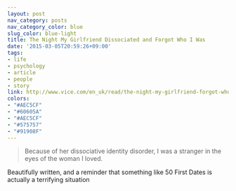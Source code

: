 ```yaml
---
layout: post
nav_category: posts
nav_category_color: blue
slug_color: blue-light
title: The Night My Girlfriend Dissociated and Forgot Who I Was
date: '2015-03-05T20:59:26+09:00'
tags:
- life
- psychology
- article
- people
- story
link: http://www.vice.com/en_uk/read/the-night-my-girlfriend-forgot-who-i-was-944
colors:
- "#AEC5CF"
- "#60605A"
- "#AEC5CF"
- "#575757"
- "#91908F"
---
```


<blockquote>
  <p>Because of her dissociative identity disorder, I was a stranger in the eyes of the woman I loved.</p>
</blockquote>

<p>Beautifully written, and a reminder that something like 50 First Dates is actually a terrifying situation</p>
